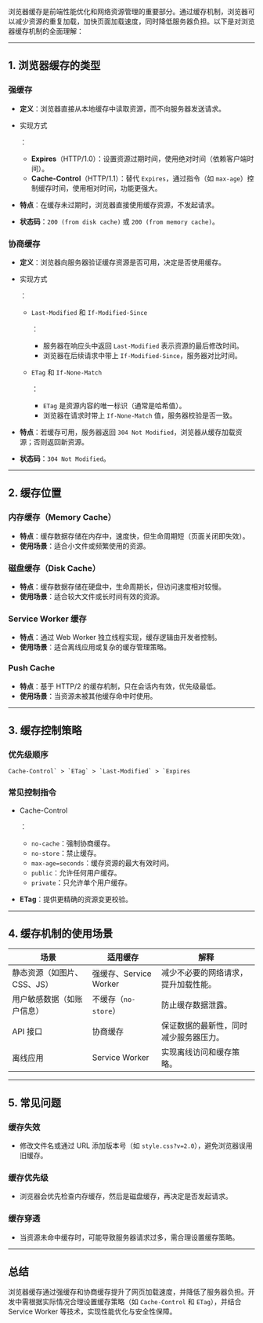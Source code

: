 浏览器缓存是前端性能优化和网络资源管理的重要部分。通过缓存机制，浏览器可以减少资源的重复加载，加快页面加载速度，同时降低服务器负担。以下是对浏览器缓存机制的全面理解：

------

## **1. 浏览器缓存的类型**

### **强缓存**

- **定义**：浏览器直接从本地缓存中读取资源，而不向服务器发送请求。

- 实现方式

  ： 

  - **Expires**（HTTP/1.0）：设置资源过期时间，使用绝对时间（依赖客户端时间）。
  - **Cache-Control**（HTTP/1.1）：替代 `Expires`，通过指令（如 `max-age`）控制缓存时间，使用相对时间，功能更强大。

- **特点**：在缓存未过期时，浏览器直接使用缓存资源，不发起请求。

- **状态码**：`200 (from disk cache)` 或 `200 (from memory cache)`。

### **协商缓存**

- **定义**：浏览器向服务器验证缓存资源是否可用，决定是否使用缓存。

- 实现方式

  ： 

  - `Last-Modified` 和 `If-Modified-Since`

    ： 

    - 服务器在响应头中返回 `Last-Modified` 表示资源的最后修改时间。
    - 浏览器在后续请求中带上 `If-Modified-Since`，服务器对比时间。

  - `ETag` 和 `If-None-Match`

    ： 

    - `ETag` 是资源内容的唯一标识（通常是哈希值）。
    - 浏览器在请求时带上 `If-None-Match` 值，服务器校验是否一致。

- **特点**：若缓存可用，服务器返回 `304 Not Modified`，浏览器从缓存加载资源；否则返回新资源。

- **状态码**：`304 Not Modified`。

------

## **2. 缓存位置**

### **内存缓存（Memory Cache）**

- **特点**：缓存数据存储在内存中，速度快，但生命周期短（页面关闭即失效）。
- **使用场景**：适合小文件或频繁使用的资源。

### **磁盘缓存（Disk Cache）**

- **特点**：缓存数据存储在硬盘中，生命周期长，但访问速度相对较慢。
- **使用场景**：适合较大文件或长时间有效的资源。

### **Service Worker 缓存**

- **特点**：通过 Web Worker 独立线程实现，缓存逻辑由开发者控制。
- **使用场景**：适合离线应用或复杂的缓存管理策略。

### **Push Cache**

- **特点**：基于 HTTP/2 的缓存机制，只在会话内有效，优先级最低。
- **使用场景**：当资源未被其他缓存命中时使用。

------

## **3. 缓存控制策略**

### **优先级顺序**

```
Cache-Control` > `ETag` > `Last-Modified` > `Expires
```

### **常见控制指令**

- Cache-Control

  ： 

  - `no-cache`：强制协商缓存。
  - `no-store`：禁止缓存。
  - `max-age=seconds`：缓存资源的最大有效时间。
  - `public`：允许任何用户缓存。
  - `private`：只允许单个用户缓存。

- **ETag**：提供更精确的资源变更校验。

------

## **4. 缓存机制的使用场景**

| **场景**                    | **适用缓存**           | **解释**                               |
| --------------------------- | ---------------------- | -------------------------------------- |
| 静态资源（如图片、CSS、JS） | 强缓存、Service Worker | 减少不必要的网络请求，提升加载性能。   |
| 用户敏感数据（如账户信息）  | 不缓存（`no-store`）   | 防止缓存数据泄露。                     |
| API 接口                    | 协商缓存               | 保证数据的最新性，同时减少服务器压力。 |
| 离线应用                    | Service Worker         | 实现离线访问和缓存策略。               |

------

## **5. 常见问题**

### **缓存失效**

- 修改文件名或通过 URL 添加版本号（如 `style.css?v=2.0`），避免浏览器误用旧缓存。

### **缓存优先级**

- 浏览器会优先检查内存缓存，然后是磁盘缓存，再决定是否发起请求。

### **缓存穿透**

- 当资源未命中缓存时，可能导致服务器请求过多，需合理设置缓存策略。

------

## **总结**

浏览器缓存通过强缓存和协商缓存提升了网页加载速度，并降低了服务器负担。开发中需根据实际情况合理设置缓存策略（如 `Cache-Control` 和 `ETag`），并结合 Service Worker 等技术，实现性能优化与安全性保障。
